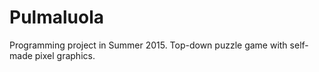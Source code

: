# Pulmaluola
Programming project in Summer 2015. Top-down puzzle game with self-made pixel graphics.
